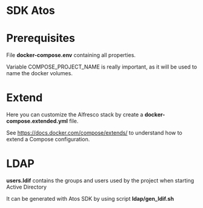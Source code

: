# SDK Atos

# Prerequisites

File **docker-compose.env** containing all properties.

Variable COMPOSE_PROJECT_NAME is really important, as it will be used to name 
the docker volumes.

# Extend

Here you can customize the Alfresco stack by create a **docker-compose.extended.yml** file.

See https://docs.docker.com/compose/extends/ to understand how to extend a Compose configuration.

# LDAP

**users.ldif** contains the groups and users used by the project when starting Active Directory

It can be generated with Atos SDK by using script **ldap/gen_ldif.sh**